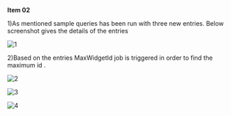 **Item 02**

1)As mentioned sample queries has been run with three new entries. Below screenshot gives the details of the entries 

![1](https://cloud.githubusercontent.com/assets/17997235/24832508/73b70166-1c77-11e7-80b6-0171b29109a4.JPG)



2)Based on the entries MaxWidgetId job is triggered in order to find the maximum id . 

![2](https://cloud.githubusercontent.com/assets/17997235/24832503/73b43a94-1c77-11e7-91e6-d69c41abc46d.JPG)

![3](https://cloud.githubusercontent.com/assets/17997235/24832505/73b5b7ca-1c77-11e7-85a1-8cdcf6739275.JPG)

![4](https://cloud.githubusercontent.com/assets/17997235/24832504/73b55ea6-1c77-11e7-9122-e5d8726a3764.JPG)

